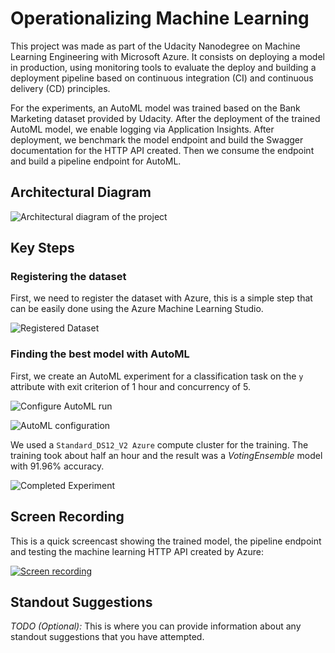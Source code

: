 # Operationalizing Machine Learning

This project was made as part of the Udacity Nanodegree on Machine Learning Engineering with Microsoft Azure. It consists on deploying a model in production, using monitoring tools to evaluate the deploy and building a deployment pipeline based on continuous integration (CI) and continuous delivery (CD) principles.

For the experiments, an AutoML model was trained based on the Bank Marketing dataset provided by Udacity. After the deployment of the trained AutoML model, we enable logging via Application Insights. After deployment, we benchmark the model endpoint and build the Swagger documentation for the HTTP API created. Then we consume the endpoint and build a pipeline endpoint for AutoML.

## Architectural Diagram
![Architectural diagram of the project](https://raw.githubusercontent.com/reis-r/nd00333_AZMLND_C2/master/architectural_diagram.png)

## Key Steps
### Registering the dataset
First, we need to register the dataset with Azure, this is a simple step that can be easily done using the Azure Machine Learning Studio.

![Registered Dataset](https://raw.githubusercontent.com/reis-r/nd00333_AZMLND_C2/master/screenshots/registered_datasets.PNG)

### Finding the best model with AutoML
First, we create an AutoML experiment for a classification task on the `y` attribute with exit criterion of 1 hour and concurrency of 5.

![Configure AutoML run](https://raw.githubusercontent.com/reis-r/nd00333_AZMLND_C2/master/screenshots/configure_run.PNG)

![AutoML configuration](https://raw.githubusercontent.com/reis-r/nd00333_AZMLND_C2/master/screenshots/automl_tweaks.PNG)

We used a `Standard_DS12_V2 Azure` compute cluster for the training. The training took about half an hour and the result was a *VotingEnsemble* model with 91.96% accuracy.

![Completed Experiment](https://raw.githubusercontent.com/reis-r/nd00333_AZMLND_C2/master/screenshots/completed_experiment.PNG)

## Screen Recording

This is a quick screencast showing the trained model, the pipeline endpoint and testing the machine learning HTTP API created by Azure:

[![Screen recording](https://img.youtube.com/vi/DxCXNT5-WhM/0.jpg)](https://www.youtube.com/watch?v=DxCXNT5-WhM)
## Standout Suggestions
*TODO (Optional):* This is where you can provide information about any standout suggestions that you have attempted.

